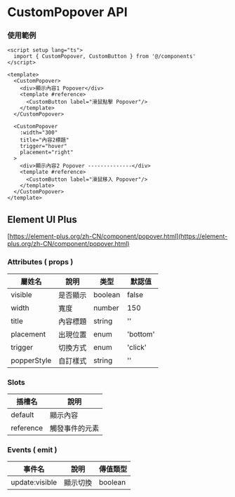 # CustomPopover API
### 使用範例
```vue
<script setup lang="ts">
  import { CustomPopover, CustomButton } from '@/components'
</script>

<template>
  <CustomPopover>
    <div>顯示內容1 Popover</div>
    <template #reference>
      <CustomButton label="滑鼠點擊 Popover"/>
    </template>
  </CustomPopover>

  <CustomPopover
    :width="300"
    title="內容2標題"
    trigger="hover"
    placement="right"
  >
    <div>顯示內容2 Popover --------------</div>
    <template #reference>
      <CustomButton label="滑鼠移入 Popover"/>
    </template>
  </CustomPopover>
</template>
```
## Element UI Plus
[https://element-plus.org/zh-CN/component/popover.html](https://element-plus.org/zh-CN/component/popover.html)

### Attributes ( props )
| 屬姓名       | 說明       | 类型    | 默認值   |
| ----------- | ---------- | ------- | ------- |
| visible     | 是否顯示    | boolean | false   |
| width       | 寬度        | number  | 150     |
| title       | 內容標題    | string  | ''       |
| placement   | 出現位置    | enum    | 'bottom' |
| trigger     | 切換方式    | enum    | 'click'  |
| popperStyle | 自訂樣式    | string  | ''       |

### Slots
| 插槽名     | 說明         |
| --------- | ------------ |
| default   | 顯示內容      |
| reference | 觸發事件的元素 |

### Events ( emit )
| 事件名         | 說明          | 傳值類型 |
| -------------- | ------------ | ------- |
| update:visible | 顯示切換      | boolean |

